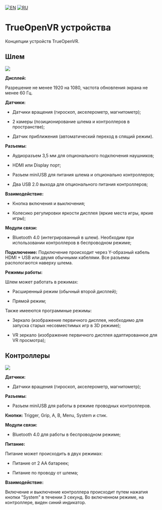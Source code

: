 ﻿[![EN](https://user-images.githubusercontent.com/9499881/33184537-7be87e86-d096-11e7-89bb-f3286f752bc6.png)](https://github.com/TrueOpenVR/TrueOpenVR-Devices/blob/master/README.md) 
[![RU](https://user-images.githubusercontent.com/9499881/27683795-5b0fbac6-5cd8-11e7-929c-057833e01fb1.png)](https://github.com/TrueOpenVR/TrueOpenVR-Devices/blob/master/README.RU.md) 
# TrueOpenVR устройства
Концепции устройств TrueOpenVR.
## Шлем
![](https://user-images.githubusercontent.com/9499881/45110633-e1976f00-b153-11e8-9096-d7a105cda7fa.png)

**Дисплей:**

Разрешение не менее 1920 на 1080, частота обновления экрана не менее 60 Гц.



**Датчики:**

- Датчики вращения (гироскоп, акселерометр, магнитометр);

- 2 камеры (позиционирование шлема и контроллеров в пространстве);

- Датчик приближения (автоматический переход в спящий режим).



**Разъемы:**

- Аудиоразъем 3,5 мм для опционального подключения наушников;

- HDMI или Display порт;

- Разъем miniUSB для питания шлема и опционально контроллеров;

- Два USB 2.0 выхода для опционального питания контроллеров;



**Взаимодействие:**

- Кнопка включения и выключения;

- Колесико регулировки яркости дисплея (яркие места игры, яркие игры);



**Модули связи:**
- Bluetooth 4.0 (интегрированный в шлем). Необходим при использовании контроллеров в беспроводном режиме;


**Подключение:**
Подключение происходит через Y-образный кабель HDMI + USB или двумя обычными кабелями. Все разъемы распологаются наверху шлема.


**Режимы работы:**

Шлем может работать в режимах:

- Расширенный режим (обычный второй дисплей);

- Прямой режим;

Также имееются программные режимы:

- Зеркало (изображение первичного дисплея, необходимо для запуска старых несовместимых игр в 3D режиме);

- VR зеркало (изображение первичного дисплея адаптированное для VR просмотра);

## Контроллеры
![](https://user-images.githubusercontent.com/9499881/45111900-3688b480-b157-11e8-82b2-e46331f79e03.png)


**Датчики:**

- Датчики вращения (гироскоп, акселерометр, магнитометр);



**Разъемы:**

- Разъем miniUSB для работы в режиме проводных контроллеров.



**Кнопки:**
Trigger, Grip, A, B, Menu, System и стик.



**Модули связи:**
- Bluetooth 4.0 для работы в беспроводном режиме;



**Питание:**

Питание может происходить в двух режимах:

- Питание от 2 АА батареек;

- Питание по проводу от шлема;


**Взаимодействие:**

Включение и выключение контроллера происходит путем нажатия кнопки "System" в течении 3 секунд. Во включенном режиме, на контроллере, виден синий индикатор.